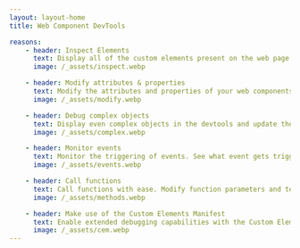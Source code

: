 ```yaml
---
layout: layout-home
title: Web Component DevTools

reasons:
    - header: Inspect Elements
      text: Display all of the custom elements present on the web page
      image: /_assets/inspect.webp

    - header: Modify attributes & properties
      text: Modify the attributes and properties of your web components in real-time. Observe changes applied by dom events.
      image: /_assets/modify.webp

    - header: Debug complex objects
      text: Display even complex objects in the devtools and update their properties as needed. Perfect for data-driven elements.
      image: /_assets/complex.webp

    - header: Monitor events
      text: Monitor the triggering of events. See what event gets triggered when. No more guesswork.
      image: /_assets/events.webp

    - header: Call functions
      text: Call functions with ease. Modify function parameters and test your function straight from devtools.
      image: /_assets/methods.webp

    - header: Make use of the Custom Elements Manifest
      text: Enable extended debugging capabilities with the Custom Elements Manifest. Display inheritance, methods, events and more.
      image: /_assets/cem.webp
---
```


